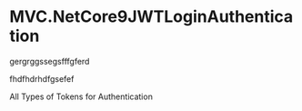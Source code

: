 
# MVC.NetCore9JWTLoginAuthentication




gergrggssegsfffgferd

fhdfhdrhdfgsefef




















All Types of Tokens for Authentication








